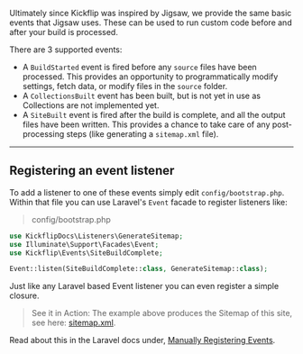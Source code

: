 Ultimately since Kickflip was inspired by Jigsaw, we provide the same basic events that Jigsaw uses.
These can be used to run custom code before and after your build is processed.

There are 3 supported events:
- A `BuildStarted` event is fired before any `source` files have been processed.
This provides an opportunity to programmatically modify settings, fetch data, or modify files in the `source` folder.
- A `CollectionsBuilt` event has been built, but is not yet in use as Collections are not implemented yet.
- A `SiteBuilt` event is fired after the build is complete, and all the output files have been written.
This provides a chance to take care of any post-processing steps (like generating a `sitemap.xml` file).

---

## Registering an event listener

To add a listener to one of these events simply edit `config/bootstrap.php`.
Within that file you can use Laravel's `Event` facade to register listeners like:

> config/bootstrap.php

```php
use KickflipDocs\Listeners\GenerateSitemap;
use Illuminate\Support\Facades\Event;
use Kickflip\Events\SiteBuildComplete;

Event::listen(SiteBuildComplete::class, GenerateSitemap::class);
```

Just like any Laravel based Event listener you can even register a simple closure.

> See it in Action: The example above produces the Sitemap of this site, see here: [sitemap.xml](/sitemap.xml).

Read about this in the Laravel docs under, [Manually Registering Events](https://laravel.com/docs/master/events#manually-registering-events).